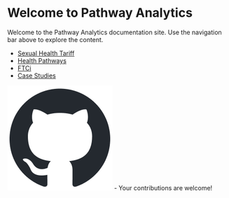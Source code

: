 # Welcome to Pathway Analytics

Welcome to the Pathway Analytics documentation site. Use the navigation bar above to explore the content.

- [Sexual Health Tariff](sexual-health)
- [Health Pathways](health-pathways)
- [FTCi](ftci)
- [Case Studies](case-studies)

[![Edit on GitHub](assets/images/github/github-mark.png)](https://github.com/Pathway-Analytics/docs/edit/main/README.md) - Your contributions are welcome!